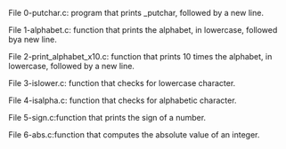 File 0-putchar.c: program that prints _putchar, followed by a new line.

File 1-alphabet.c:  function that prints the alphabet, in lowercase, followed bya new line.

File 2-print_alphabet_x10.c: function that prints 10 times the alphabet, in lowercase, followed by a new line.

File 3-islower.c: function that checks for lowercase character.

File 4-isalpha.c: function that checks for alphabetic character.

File 5-sign.c:function that prints the sign of a number.

File 6-abs.c:function that computes the absolute value of an integer.



